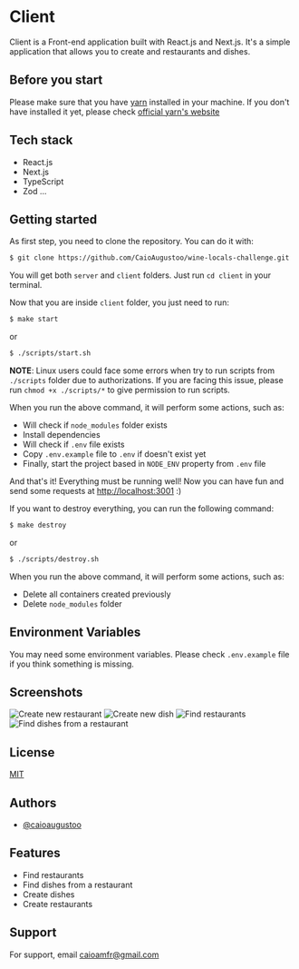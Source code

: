 # Client

Client is a Front-end application built with React.js and Next.js. It's a simple application that allows you to create and restaurants and dishes.

## Before you start

Please make sure that you have [yarn](https://classic.yarnpkg.com/lang/en/docs/install/) installed in your machine.
If you don't have installed it yet, please check [official yarn's website](https://classic.yarnpkg.com/lang/en/docs/install/)

## Tech stack

- React.js
- Next.js
- TypeScript
- Zod
  ...

## Getting started

As first step, you need to clone the repository. You can do it with:

```bash
$ git clone https://github.com/CaioAugustoo/wine-locals-challenge.git
```

You will get both `server` and `client` folders. Just run `cd client` in your terminal.

Now that you are inside `client` folder, you just need to run:

```bash
$ make start
```

or

```bash
$ ./scripts/start.sh
```

**NOTE**: Linux users could face some errors when try to run scripts from `./scripts` folder due to authorizations. If you are facing this issue, please run `chmod +x ./scripts/*` to give permission to run scripts.

When you run the above command, it will perform some actions, such as:

- Will check if `node_modules` folder exists
- Install dependencies
- Will check if `.env` file exists
- Copy `.env.example` file to `.env` if doesn't exist yet
- Finally, start the project based in `NODE_ENV` property from `.env` file

And that's it! Everything must be running well! Now you can have fun and send some requests at [http://localhost:3001](http://localhost:3001) :)

If you want to destroy everything, you can run the following command:

```bash
$ make destroy
```

or

```bash
$ ./scripts/destroy.sh
```

When you run the above command, it will perform some actions, such as:

- Delete all containers created previously
- Delete `node_modules` folder

## Environment Variables

You may need some environment variables. Please check `.env.example` file if you think something is missing.

## Screenshots

![Create new restaurant](https://github.com/CaioAugustoo/wine-locals-challenge/blob/master/screenshots/create_new_restaurant.png)
![Create new dish](https://github.com/CaioAugustoo/wine-locals-challenge/blob/master/screenshots/create_new_restaurant_dish.png)
![Find restaurants](https://github.com/CaioAugustoo/wine-locals-challenge/blob/master/screenshots/feed_items.png)
![Find dishes from a restaurant](https://github.com/CaioAugustoo/wine-locals-challenge/blob/master/screenshots/restaurant_dishes_feed.png)

## License

[MIT](https://choosealicense.com/licenses/mit/)

## Authors

- [@caioaugustoo](https://www.github.com/caioaugustoo)

## Features

- Find restaurants
- Find dishes from a restaurant
- Create dishes
- Create restaurants

## Support

For support, email caioamfr@gmail.com
